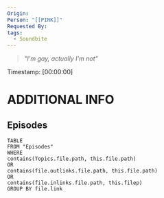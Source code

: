 ```yaml
---
Origin: 
Person: "[[PINK]]"
Requested By: 
tags:
  - Soundbite
---
```

> *"I'm gay, actually I'm not"*

Timestamp: [00:00:00]

# ADDITIONAL INFO

## Episodes
``` dataview
TABLE
FROM "Episodes"
WHERE 
contains(Topics.file.path, this.file.path) 
OR 
contains(file.outlinks.file.path, this.file.path)
OR
contains(file.inlinks.file.path, this.filep)
GROUP BY file.link
```